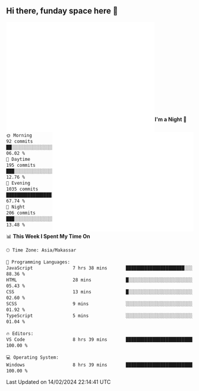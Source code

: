 ## Hi there, funday space here 🚀

<img align="left" width="400" alt="🌞" src="https://raw.githubusercontent.com/fhasnur/fhasnur/master/general.svg?token=ATQS65TR7ETTG5RLJUDIDBLBN34HE">
<img align="right" width="380" alt="🌞" src="https://raw.githubusercontent.com/fhasnur/fhasnur/master/statistics.svg?token=ATQS65TR7ETTG5RLJUDIDBLBN34HE">

<br><br><br><br><br><br><br><br><br><br><br><br><br><br>

<!--START_SECTION:waka-->
**I'm a Night 🦉** 

```text
🌞 Morning                92 commits          ██░░░░░░░░░░░░░░░░░░░░░░░   06.02 % 
🌆 Daytime                195 commits         ███░░░░░░░░░░░░░░░░░░░░░░   12.76 % 
🌃 Evening                1035 commits        █████████████████░░░░░░░░   67.74 % 
🌙 Night                  206 commits         ███░░░░░░░░░░░░░░░░░░░░░░   13.48 % 
```


📊 **This Week I Spent My Time On** 

```text
🕑︎ Time Zone: Asia/Makassar

💬 Programming Languages: 
JavaScript               7 hrs 38 mins       ██████████████████████░░░   88.36 % 
HTML                     28 mins             █░░░░░░░░░░░░░░░░░░░░░░░░   05.43 % 
CSS                      13 mins             █░░░░░░░░░░░░░░░░░░░░░░░░   02.60 % 
SCSS                     9 mins              ░░░░░░░░░░░░░░░░░░░░░░░░░   01.92 % 
TypeScript               5 mins              ░░░░░░░░░░░░░░░░░░░░░░░░░   01.04 % 

🔥 Editors: 
VS Code                  8 hrs 39 mins       █████████████████████████   100.00 % 

💻 Operating System: 
Windows                  8 hrs 39 mins       █████████████████████████   100.00 % 
```


 Last Updated on 14/02/2024 22:14:41 UTC
<!--END_SECTION:waka-->
